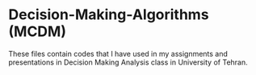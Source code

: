 # Decision-Making-Algorithms (MCDM)
These files contain codes that I have used in my assignments and presentations in Decision Making Analysis class in University of Tehran.
